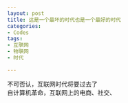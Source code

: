 ```yaml
---
layout: post
title: 这是一个最坏的时代也是一个最好的时代
categories:
- Codes 
tags:    
- 互联网
- 物联网
- 时代

---
```


不可否认，互联网时代将要过去了    
自计算机革命，互联网上的电商、社交、

